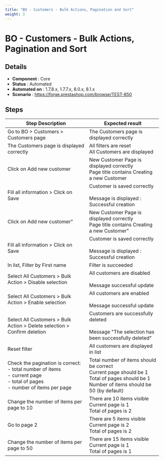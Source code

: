 ```yaml
---
title: "BO - Customers - Bulk Actions, Pagination and Sort"
weight: 3
---
```


# BO - Customers - Bulk Actions, Pagination and Sort
## Details
* **Component** : Core
* **Status** : Automated
* **Automated on** : 1.7.8.x, 1.7.7.x, 8.0.x, 8.1.x
* **Scenario** : https://forge.prestashop.com/browse/TEST-850

## Steps
| Step Description | Expected result |
| ----- | ----- |
| Go to BO > Customers > Customers page | The Customers page is displayed correctly |
| The Customers page is displayed correctly | All filters are reset<br>All Customers are displayed |
| Click on Add new customer | New Customer Page is displayed correctly<br>Page title contains Creating a new Customer |
| Fill all information > Click on Save | Customer is saved correctly<br><br>Message is displayed : Successful creation |
| Click on Add new customer" | New Customer Page is displayed correctly<br>Page title contains Creating a new Customer" |
| Fill all information > Click on Save | Customer is saved correctly<br><br>Message is displayed : Successful creation |
| In list, Filter by First name | Filter is succeeded |
| Select All Customers > Bulk Action > Disable selection | All customers are disabled<br><br>Message successful update |
| Select All Customers > Bulk Action > Enable selection | All customers are enabled<br><br>Message successful update |
| Select All Customers > Bulk Action > Delete selection > Confirm deletion | Customers are successfully deleted<br><br>Message "The selection has been successfully deleted" |
| Reset filter | All customers are displayed in list |
| Check the pagination is correct:<br> - total number of items<br> - current page<br> - total of pages<br> - number of items per page | Total number of items should be correct<br>Current page should be 1<br>Total of pages should be 1<br>Number of items should be 50 (by default) |
| Change the number of items per page to 10 | There are 10 items visible<br>Current page is 1<br>Total of pages is 2 |
| Go to page 2 | There are 5 items visible<br>Current page is 2<br>Total of pages is 2 |
| Change the number of items per page to 50 | There are 15 items visible<br>Current page is 1<br>Total of pages is 1 |
